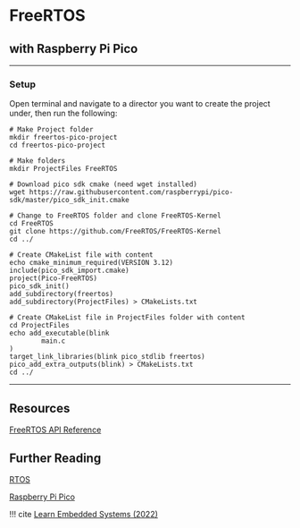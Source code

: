 # FreeRTOS 



## with Raspberry Pi Pico

---

### Setup

Open terminal and navigate to a director you want to create the project under, then run the following:

``` console
# Make Project folder
mkdir freertos-pico-project
cd freertos-pico-project

# Make folders
mkdir ProjectFiles FreeRTOS

# Download pico sdk cmake (need wget installed)
wget https://raw.githubusercontent.com/raspberrypi/pico-sdk/master/pico_sdk_init.cmake

# Change to FreeRTOS folder and clone FreeRTOS-Kernel
cd FreeRTOS
git clone https://github.com/FreeRTOS/FreeRTOS-Kernel
cd ../

# Create CMakeList file with content
echo cmake_minimum_required(VERSION 3.12)
include(pico_sdk_import.cmake)
project(Pico-FreeRTOS)
pico_sdk_init()
add_subdirectory(freertos)
add_subdirectory(ProjectFiles) > CMakeLists.txt

# Create CMakeList file in ProjectFiles folder with content
cd ProjectFiles
echo add_executable(blink
        main.c
)
target_link_libraries(blink pico_stdlib freertos)
pico_add_extra_outputs(blink) > CMakeLists.txt
cd ../

```

---

## Resources

[FreeRTOS API Reference](https://freertos.org/a00106.html)


## Further Reading

[RTOS](../../Second-Brain/Computer-Science/Operating-Systems/Real-time-Operating-System)

[Raspberry Pi Pico](https://www.raspberrypi.com/documentation/microcontrollers/raspberry-pi-pico.html)


!!! cite
    [Learn Embedded Systems (2022)](https://learnembeddedsystems.co.uk/freertos-on-rp2040-boards-pi-pico-etc-using-vscode)